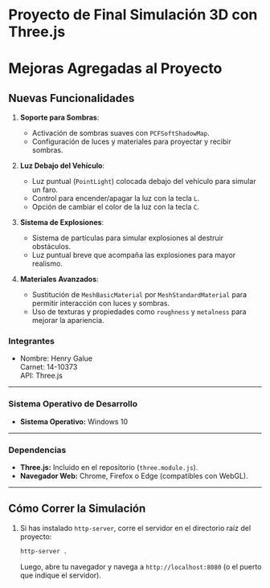 # Proyecto de Final Simulación 3D con Three.js

# Mejoras Agregadas al Proyecto

## Nuevas Funcionalidades

1. **Soporte para Sombras**:
   - Activación de sombras suaves con `PCFSoftShadowMap`.
   - Configuración de luces y materiales para proyectar y recibir sombras.

2. **Luz Debajo del Vehículo**:
   - Luz puntual (`PointLight`) colocada debajo del vehículo para simular un faro.
   - Control para encender/apagar la luz con la tecla `L`.
   - Opción de cambiar el color de la luz con la tecla `C`.

3. **Sistema de Explosiones**:
   - Sistema de partículas para simular explosiones al destruir obstáculos.
   - Luz puntual breve que acompaña las explosiones para mayor realismo.

4. **Materiales Avanzados**:
   - Sustitución de `MeshBasicMaterial` por `MeshStandardMaterial` para permitir interacción con luces y sombras.
   - Uso de texturas y propiedades como `roughness` y `metalness` para mejorar la apariencia.
  
  ### Integrantes
- Nombre: Henry Galue  
  Carnet: 14-10373  
  API: Three.js  

---

### Sistema Operativo de Desarrollo
- **Sistema Operativo:** Windows 10

---

### Dependencias
- **Three.js:** Incluido en el repositorio (`three.module.js`).
- **Navegador Web:** Chrome, Firefox o Edge (compatibles con WebGL).

---

## Cómo Correr la Simulación

1. Si has instalado `http-server`, corre el servidor en el directorio raíz del proyecto:
    ```bash
    http-server .
    ```
    Luego, abre tu navegador y navega a `http://localhost:8080` (o el puerto que indique el servidor).


